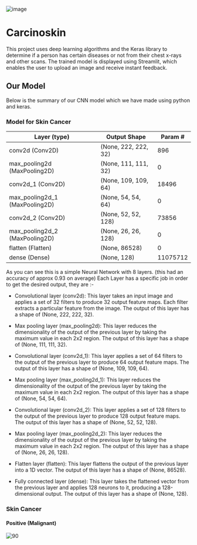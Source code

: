 ![image](https://github.com/MainakRepositor/Carcinoskin/assets/64016811/8f5a1cdc-2397-44f5-8b81-a153f9780e0e)


# Carcinoskin
This project uses deep learning algorithms and the Keras library to determine if a person has certain diseases or not from their chest x-rays and other scans. The trained model is displayed using Streamlit, which enables the user to upload an image and receive instant feedback.


## Our Model
Below is the summary of our CNN model which we have made using python and keras.

### Model for Skin Cancer

| Layer (type)                  | Output Shape             | Param #     |
|-------------------------------|--------------------------|-------------|
| conv2d (Conv2D)               | (None, 222, 222, 32)     | 896         |
| max_pooling2d (MaxPooling2D)  | (None, 111, 111, 32)     | 0           |
| conv2d_1 (Conv2D)             | (None, 109, 109, 64)     | 18496       |
| max_pooling2d_1 (MaxPooling2D)| (None, 54, 54, 64)       | 0           |
| conv2d_2 (Conv2D)             | (None, 52, 52, 128)      | 73856       |
| max_pooling2d_2 (MaxPooling2D)| (None, 26, 26, 128)      | 0           |
| flatten (Flatten)             | (None, 86528)            | 0           |
| dense (Dense)                 | (None, 128)              | 11075712    |

As you can see this is a simple Neural Network with 8 layers. (this had an accuracy of approx 0.93 on average)
Each Layer has a specific job in order to get the desired output, they are :-

- Convolutional layer (conv2d): This layer takes an input image and applies a set of 32 filters to produce 32 output feature maps. Each filter extracts a particular feature from the image. The output of this layer has a shape of (None, 222, 222, 32).

- Max pooling layer (max_pooling2d): This layer reduces the dimensionality of the output of the previous layer by taking the maximum value in each 2x2 region. The output of this layer has a shape of (None, 111, 111, 32).

- Convolutional layer (conv2d_1): This layer applies a set of 64 filters to the output of the previous layer to produce 64 output feature maps. The output of this layer has a shape of (None, 109, 109, 64).

- Max pooling layer (max_pooling2d_1): This layer reduces the dimensionality of the output of the previous layer by taking the maximum value in each 2x2 region. The output of this layer has a shape of (None, 54, 54, 64).

- Convolutional layer (conv2d_2): This layer applies a set of 128 filters to the output of the previous layer to produce 128 output feature maps. The output of this layer has a shape of (None, 52, 52, 128).

- Max pooling layer (max_pooling2d_2): This layer reduces the dimensionality of the output of the previous layer by taking the maximum value in each 2x2 region. The output of this layer has a shape of (None, 26, 26, 128).

 - Flatten layer (flatten): This layer flattens the output of the previous layer into a 1D vector. The output of this layer has a shape of (None, 86528).

- Fully connected layer (dense): This layer takes the flattened vector from the previous layer and applies 128 neurons to it, producing a 128-dimensional output. The output of this layer has a shape of (None, 128).



### Skin Cancer
#### Positive (Malignant)
 ![90](https://user-images.githubusercontent.com/77538244/234957957-e0c19cbe-9988-45c8-9d4f-84382ea40014.jpg)

